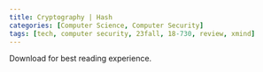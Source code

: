 ```yaml
---
title: Cryptography | Hash
categories: [Computer Science, Computer Security]
tags: [tech, computer security, 23fall, 18-730, review, xmind]
---
```


Download for best reading experience.

<object data="{{ site.baseurl }}/assets/pdf/23fall-midterm/18730-hash.pdf" type="application/pdf" width="100%" height="1000px">
</object>
